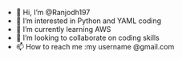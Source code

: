 - 👋 Hi, I’m @Ranjodh197
- 👀 I’m interested in Python and YAML coding
- 🌱 I’m currently learning AWS
- 💞️ I’m looking to collaborate on coding skills
- 📫 How to reach me :my username @gmail.com

<!---
Ranjodh197/Ranjodh197 is a ✨ special ✨ repository because its `README.md` (this file) appears on your GitHub profile.
You can click the Preview link to take a look at your changes.
--->

